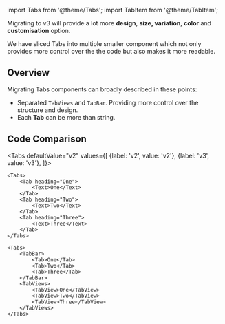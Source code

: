 import Tabs from '@theme/Tabs';
import TabItem from '@theme/TabItem';

Migrating to v3 will provide a lot more **design**, **size, variation**, **color** and **customisation** option.

We have sliced Tabs into multiple smaller component which not only provides more control over the the code but also makes it more readable.

## Overview

Migrating Tabs components can broadly described in these points:

- Separated `TabViews` and `TabBar`. Providing more control over the structure and design.
- Each **Tab** can be more than string.

## Code Comparison

<Tabs
defaultValue="v2"
values={[
{label: 'v2', value: 'v2'},
{label: 'v3', value: 'v3'},
]}>
<TabItem value="v2">

```tsx
<Tabs>
	<Tab heading="One">
		<Text>One</Text>
	</Tab>
	<Tab heading="Two">
		<Text>Two</Text>
	</Tab>
	<Tab heading="Three">
		<Text>Three</Text>
	</Tab>
</Tabs>
```

</TabItem>
<TabItem value="v3">

```tsx
<Tabs>
	<TabBar>
		<Tab>One</Tab>
		<Tab>Two</Tab>
		<Tab>Three</Tab>
	</TabBar>
	<TabViews>
		<TabView>One</TabView>
		<TabView>Two</TabView>
		<TabView>Three</TabView>
	</TabViews>
</Tabs>
```

</TabItem>
</Tabs>
